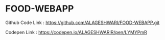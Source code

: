 # FOOD-WEBAPP    

Github Code Link : https://github.com/ALAGESHWARI/FOOD-WEBAPP.git 

Codepen Link : https://codepen.io/ALAGESHWARIR/pen/LYMYPmR
